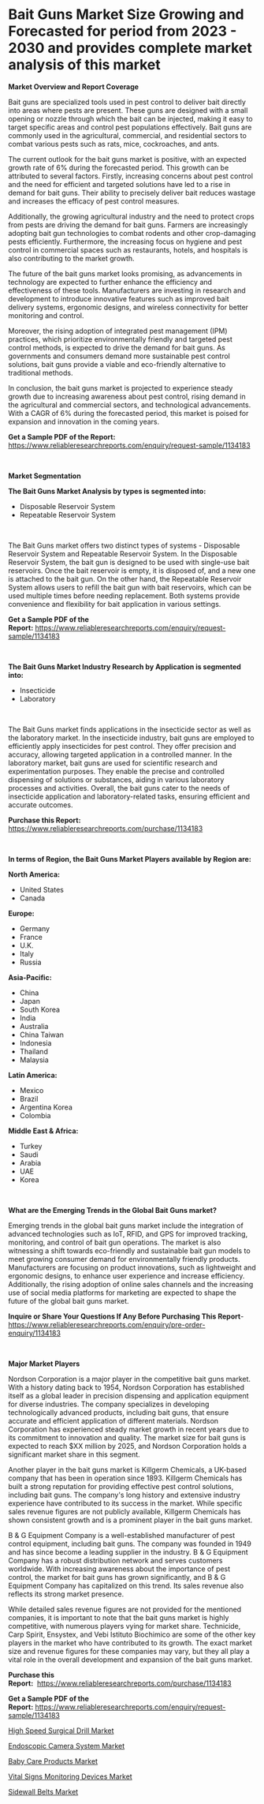 <p><h1>Bait Guns Market Size Growing and Forecasted for period from 2023 - 2030 and provides complete market analysis of this market</h1></p><p><strong>Market Overview and Report Coverage</strong></p>
<p><p>Bait guns are specialized tools used in pest control to deliver bait directly into areas where pests are present. These guns are designed with a small opening or nozzle through which the bait can be injected, making it easy to target specific areas and control pest populations effectively. Bait guns are commonly used in the agricultural, commercial, and residential sectors to combat various pests such as rats, mice, cockroaches, and ants.</p><p>The current outlook for the bait guns market is positive, with an expected growth rate of 6% during the forecasted period. This growth can be attributed to several factors. Firstly, increasing concerns about pest control and the need for efficient and targeted solutions have led to a rise in demand for bait guns. Their ability to precisely deliver bait reduces wastage and increases the efficacy of pest control measures.</p><p>Additionally, the growing agricultural industry and the need to protect crops from pests are driving the demand for bait guns. Farmers are increasingly adopting bait gun technologies to combat rodents and other crop-damaging pests efficiently. Furthermore, the increasing focus on hygiene and pest control in commercial spaces such as restaurants, hotels, and hospitals is also contributing to the market growth.</p><p>The future of the bait guns market looks promising, as advancements in technology are expected to further enhance the efficiency and effectiveness of these tools. Manufacturers are investing in research and development to introduce innovative features such as improved bait delivery systems, ergonomic designs, and wireless connectivity for better monitoring and control.</p><p>Moreover, the rising adoption of integrated pest management (IPM) practices, which prioritize environmentally friendly and targeted pest control methods, is expected to drive the demand for bait guns. As governments and consumers demand more sustainable pest control solutions, bait guns provide a viable and eco-friendly alternative to traditional methods.</p><p>In conclusion, the bait guns market is projected to experience steady growth due to increasing awareness about pest control, rising demand in the agricultural and commercial sectors, and technological advancements. With a CAGR of 6% during the forecasted period, this market is poised for expansion and innovation in the coming years.</p></p>
<p><strong>Get a Sample PDF of the Report:</strong> <a href="https://www.reliableresearchreports.com/enquiry/request-sample/1134183">https://www.reliableresearchreports.com/enquiry/request-sample/1134183</a></p>
<p>&nbsp;</p>
<p><strong>Market Segmentation</strong></p>
<p><strong>The Bait Guns Market Analysis by types is segmented into:</strong></p>
<p><ul><li>Disposable Reservoir System</li><li>Repeatable Reservoir System</li></ul></p>
<p>&nbsp;</p>
<p><p>The Bait Guns market offers two distinct types of systems - Disposable Reservoir System and Repeatable Reservoir System. In the Disposable Reservoir System, the bait gun is designed to be used with single-use bait reservoirs. Once the bait reservoir is empty, it is disposed of, and a new one is attached to the bait gun. On the other hand, the Repeatable Reservoir System allows users to refill the bait gun with bait reservoirs, which can be used multiple times before needing replacement. Both systems provide convenience and flexibility for bait application in various settings.</p></p>
<p><strong>Get a Sample PDF of the Report:</strong>&nbsp;<a href="https://www.reliableresearchreports.com/enquiry/request-sample/1134183">https://www.reliableresearchreports.com/enquiry/request-sample/1134183</a></p>
<p>&nbsp;</p>
<p><strong>The Bait Guns Market Industry Research by Application is segmented into:</strong></p>
<p><ul><li>Insecticide</li><li>Laboratory</li></ul></p>
<p>&nbsp;</p>
<p><p>The Bait Guns market finds applications in the insecticide sector as well as the laboratory market. In the insecticide industry, bait guns are employed to efficiently apply insecticides for pest control. They offer precision and accuracy, allowing targeted application in a controlled manner. In the laboratory market, bait guns are used for scientific research and experimentation purposes. They enable the precise and controlled dispensing of solutions or substances, aiding in various laboratory processes and activities. Overall, the bait guns cater to the needs of insecticide application and laboratory-related tasks, ensuring efficient and accurate outcomes.</p></p>
<p><strong>Purchase this Report:</strong>&nbsp; <a href="https://www.reliableresearchreports.com/purchase/1134183">https://www.reliableresearchreports.com/purchase/1134183</a></p>
<p>&nbsp;</p>
<p><strong>In terms of Region, the Bait Guns Market Players available by Region are:</strong></p>
<p>
    <p> <strong> North America: </strong>
        <ul>
            <li>United States</li>
            <li>Canada</li>
        </ul>
        </p> 
    <p> <strong> Europe: </strong>
        <ul>
            <li>Germany</li>
            <li>France</li>
            <li>U.K.</li>
            <li>Italy</li>
            <li>Russia</li>
        </ul>
        </p> 
    <p> <strong> Asia-Pacific: </strong>
        <ul>
            <li>China</li>
            <li>Japan</li>
            <li>South Korea</li>
            <li>India</li>
            <li>Australia</li>
            <li>China Taiwan</li>
            <li>Indonesia</li>
            <li>Thailand</li>
            <li>Malaysia</li>
        </ul>
        </p> 
    <p> <strong> Latin America: </strong>
        <ul>
            <li>Mexico</li>
            <li>Brazil</li>
            <li>Argentina Korea</li>
            <li>Colombia</li>
        </ul>
        </p> 
    <p> <strong> Middle East & Africa: </strong>
        <ul>
            <li>Turkey</li>
            <li>Saudi</li>
            <li>Arabia</li>
            <li>UAE</li>
            <li>Korea</li>
        </ul>
    </p>
    </p>
<p>&nbsp;</p>
<p><strong>What are the Emerging Trends in the Global Bait Guns market?</strong></p>
<p><p>Emerging trends in the global bait guns market include the integration of advanced technologies such as IoT, RFID, and GPS for improved tracking, monitoring, and control of bait gun operations. The market is also witnessing a shift towards eco-friendly and sustainable bait gun models to meet growing consumer demand for environmentally friendly products. Manufacturers are focusing on product innovations, such as lightweight and ergonomic designs, to enhance user experience and increase efficiency. Additionally, the rising adoption of online sales channels and the increasing use of social media platforms for marketing are expected to shape the future of the global bait guns market.</p></p>
<p><strong>Inquire or Share Your Questions If Any Before Purchasing This Report</strong>- <a href="https://www.reliableresearchreports.com/enquiry/pre-order-enquiry/1134183">https://www.reliableresearchreports.com/enquiry/pre-order-enquiry/1134183</a></p>
<p>&nbsp;</p>
<p><strong>Major Market Players</strong></p>
<p><p>Nordson Corporation is a major player in the competitive bait guns market. With a history dating back to 1954, Nordson Corporation has established itself as a global leader in precision dispensing and application equipment for diverse industries. The company specializes in developing technologically advanced products, including bait guns, that ensure accurate and efficient application of different materials. Nordson Corporation has experienced steady market growth in recent years due to its commitment to innovation and quality. The market size for bait guns is expected to reach $XX million by 2025, and Nordson Corporation holds a significant market share in this segment.</p><p>Another player in the bait guns market is Killgerm Chemicals, a UK-based company that has been in operation since 1893. Killgerm Chemicals has built a strong reputation for providing effective pest control solutions, including bait guns. The company's long history and extensive industry experience have contributed to its success in the market. While specific sales revenue figures are not publicly available, Killgerm Chemicals has shown consistent growth and is a prominent player in the bait guns market.</p><p>B & G Equipment Company is a well-established manufacturer of pest control equipment, including bait guns. The company was founded in 1949 and has since become a leading supplier in the industry. B & G Equipment Company has a robust distribution network and serves customers worldwide. With increasing awareness about the importance of pest control, the market for bait guns has grown significantly, and B & G Equipment Company has capitalized on this trend. Its sales revenue also reflects its strong market presence.</p><p>While detailed sales revenue figures are not provided for the mentioned companies, it is important to note that the bait guns market is highly competitive, with numerous players vying for market share. Technicide, Carp Spirit, Ensystex, and Vebi Istituto Biochimico are some of the other key players in the market who have contributed to its growth. The exact market size and revenue figures for these companies may vary, but they all play a vital role in the overall development and expansion of the bait guns market.</p></p>
<p><strong>Purchase this Report:</strong>&nbsp;&nbsp;<a href="https://www.reliableresearchreports.com/purchase/1134183">https://www.reliableresearchreports.com/purchase/1134183</a></p>
<p></p>
<p><strong>Get a Sample PDF of the Report:</strong>&nbsp;<a href="https://www.reliableresearchreports.com/enquiry/request-sample/1134183">https://www.reliableresearchreports.com/enquiry/request-sample/1134183</a></p>
<p><p><a href="https://www.linkedin.com/pulse/high-speed-surgical-drill-market-share-amp-new-trends-shm9e/">High Speed Surgical Drill Market</a></p><p><a href="https://github.com/Chiragrp25/Market-Research-Report-List-1/blob/main/endoscopic-camera-system-market.md">Endoscopic Camera System Market</a></p><p><a href="https://medium.com/@santosh.reportprime/decoding-baby-care-products-market-metrics-market-share-trends-and-growth-patterns-b2f4ae15d7bc">Baby Care Products Market</a></p><p><a href="https://www.linkedin.com/pulse/vital-signs-monitoring-devices-market-size-2023-2030-global-tct4e/">Vital Signs Monitoring Devices Market</a></p><p><a href="https://github.com/YashRP12/Market-Research-Report-List-1/blob/main/sidewall-belts-market.md">Sidewall Belts Market</a></p></p>